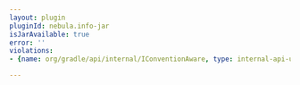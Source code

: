 ```yaml
---
layout: plugin
pluginId: nebula.info-jar
isJarAvailable: true
error: ''
violations:
- {name: org/gradle/api/internal/IConventionAware, type: internal-api-usage}

---
```

